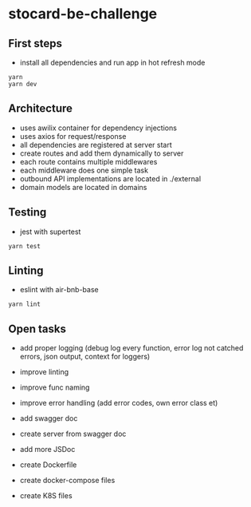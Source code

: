 # stocard-be-challenge

## First steps

* install all dependencies and run app in hot refresh mode

```
yarn
yarn dev
```

## Architecture

* uses awilix container for dependency injections
* uses axios for request/response
* all dependencies are registered at server start
* create routes and add them dynamically to server
* each route contains multiple middlewares
* each middleware does one simple task
* outbound API implementations are located in ./external
* domain models are located in domains

## Testing

* jest with supertest

```
yarn test
```

## Linting

* eslint with air-bnb-base

```
yarn lint
```

## Open tasks

* add proper logging (debug log every function, error log not catched errors, json output, context for loggers)
* improve linting
* improve func naming
* improve error handling (add error codes, own error class et)
* add swagger doc
* create server from swagger doc
* add more JSDoc

* create Dockerfile
* create docker-compose files
* create K8S files